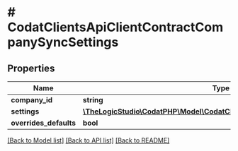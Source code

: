 # # CodatClientsApiClientContractCompanySyncSettings

## Properties

Name | Type | Description | Notes
------------ | ------------- | ------------- | -------------
**company_id** | **string** |  | [optional]
**settings** | [**\TheLogicStudio\CodatPHP\Model\CodatClientsApiClientContractSyncSetting[]**](CodatClientsApiClientContractSyncSetting.md) |  | [optional]
**overrides_defaults** | **bool** |  | [optional]

[[Back to Model list]](../../README.md#models) [[Back to API list]](../../README.md#endpoints) [[Back to README]](../../README.md)
